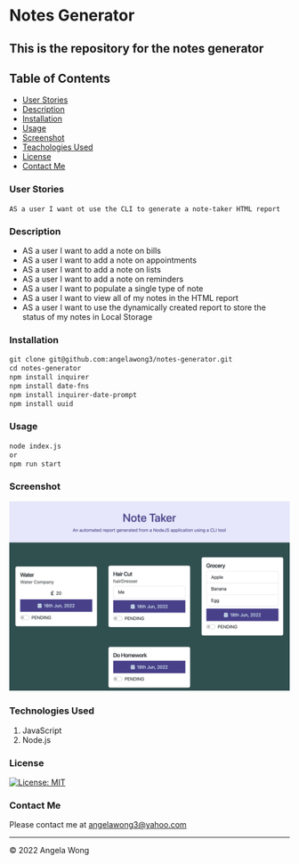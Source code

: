 # Notes Generator

## This is the repository for the notes generator

## Table of Contents

- [User Stories](#user-stories)
- [Description](#description)
- [Installation](#installation)
- [Usage](#usage)
- [Screenshot](#screenshot)
- [Teachologies Used](#technologies-used)
- [License](#license)
- [Contact Me](#contact-me)

### User Stories

```
AS a user I want ot use the CLI to generate a note-taker HTML report
```

### Description

- AS a user I want to add a note on bills
- AS a user I want to add a note on appointments
- AS a user I want to add a note on lists
- AS a user I want to add a note on reminders
- AS a user I want to populate a single type of note
- AS a user I want to view all of my notes in the HTML report
- AS a user I want to use the dynamically created report to store the status of my notes in Local Storage

### Installation

```
git clone git@github.com:angelawong3/notes-generator.git
cd notes-generator
npm install inquirer
npm install date-fns
npm install inquirer-date-prompt
npm install uuid
```

### Usage

```
node index.js
or
npm run start
```

### Screenshot

![screenshot](./dist/assets/img/UI.png)
<br />

### Technologies Used

1. JavaScript
2. Node.js

### License

[![License: MIT](https://img.shields.io/badge/license-MIT-green)](https://opensource.org/licenses/MIT)

### Contact Me

Please contact me at angelawong3@yahoo.com

---

© 2022 Angela Wong
